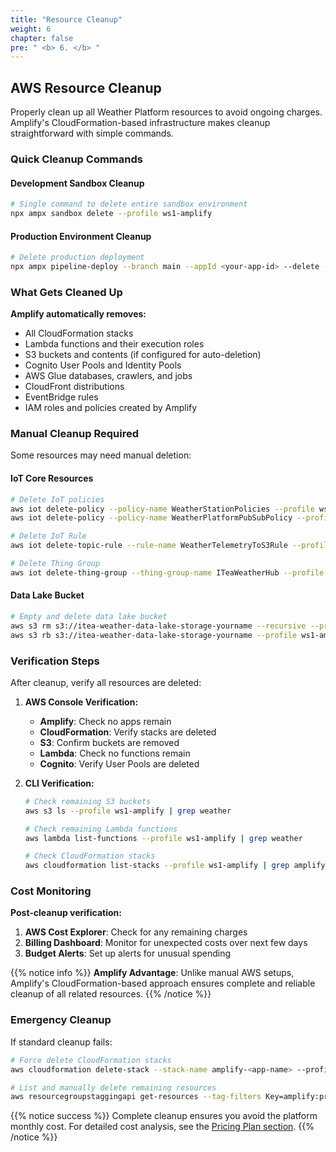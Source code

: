 ```yaml
---
title: "Resource Cleanup"
weight: 6
chapter: false
pre: " <b> 6. </b> "
---
```


## AWS Resource Cleanup

Properly clean up all Weather Platform resources to avoid ongoing charges. Amplify's CloudFormation-based infrastructure makes cleanup straightforward with simple commands.

### Quick Cleanup Commands

#### Development Sandbox Cleanup

```bash
# Single command to delete entire sandbox environment
npx ampx sandbox delete --profile ws1-amplify
```

#### Production Environment Cleanup

```bash
# Delete production deployment
npx ampx pipeline-deploy --branch main --appId <your-app-id> --delete --profile ws1-amplify
```

### What Gets Cleaned Up

**Amplify automatically removes:**

- All CloudFormation stacks
- Lambda functions and their execution roles
- S3 buckets and contents (if configured for auto-deletion)
- Cognito User Pools and Identity Pools
- AWS Glue databases, crawlers, and jobs
- CloudFront distributions
- EventBridge rules
- IAM roles and policies created by Amplify

### Manual Cleanup Required

Some resources may need manual deletion:

#### IoT Core Resources

```bash
# Delete IoT policies
aws iot delete-policy --policy-name WeatherStationPolicies --profile ws1-amplify
aws iot delete-policy --policy-name WeatherPlatformPubSubPolicy --profile ws1-amplify

# Delete IoT Rule
aws iot delete-topic-rule --rule-name WeatherTelemetryToS3Rule --profile ws1-amplify

# Delete Thing Group
aws iot delete-thing-group --thing-group-name ITeaWeatherHub --profile ws1-amplify
```

#### Data Lake Bucket

```bash
# Empty and delete data lake bucket
aws s3 rm s3://itea-weather-data-lake-storage-yourname --recursive --profile ws1-amplify
aws s3 rb s3://itea-weather-data-lake-storage-yourname --profile ws1-amplify
```

### Verification Steps

After cleanup, verify all resources are deleted:

1. **AWS Console Verification:**

   - **Amplify**: Check no apps remain
   - **CloudFormation**: Verify stacks are deleted
   - **S3**: Confirm buckets are removed
   - **Lambda**: Check no functions remain
   - **Cognito**: Verify User Pools are deleted

2. **CLI Verification:**

   ```bash
   # Check remaining S3 buckets
   aws s3 ls --profile ws1-amplify | grep weather

   # Check remaining Lambda functions
   aws lambda list-functions --profile ws1-amplify | grep weather

   # Check CloudFormation stacks
   aws cloudformation list-stacks --profile ws1-amplify | grep amplify
   ```

### Cost Monitoring

**Post-cleanup verification:**

1. **AWS Cost Explorer**: Check for any remaining charges
2. **Billing Dashboard**: Monitor for unexpected costs over next few days
3. **Budget Alerts**: Set up alerts for unusual spending

{{% notice info %}}
**Amplify Advantage**: Unlike manual AWS setups, Amplify's CloudFormation-based approach ensures complete and reliable cleanup of all related resources.
{{% /notice %}}

### Emergency Cleanup

If standard cleanup fails:

```bash
# Force delete CloudFormation stacks
aws cloudformation delete-stack --stack-name amplify-<app-name> --profile ws1-amplify

# List and manually delete remaining resources
aws resourcegroupstaggingapi get-resources --tag-filters Key=amplify:project-name --profile ws1-amplify
```

{{% notice success %}}
Complete cleanup ensures you avoid the platform monthly cost. For detailed cost analysis, see the [Pricing Plan section](../7-pricingplan/).
{{% /notice %}}
